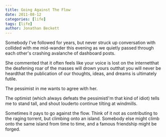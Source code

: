 ```yaml
---
title: Going Against The Flow
date: 2011-08-12
categories: [life]
tags: [life]
author: Jonathan Beckett
---
```


Somebody I've followed for years, but never struck up conversation with collided with me mid-wander this evening as we quietly passed through each other's crashing avalanche of dashboard posts.

She commented that it often feels like your voice is lost on the internetthat the deafening roar of the masses will drown yours outthat you will never be heardthat the publication of our thoughts, ideas, and dreams is ultimately futile.

The pessimist in me wants to agree with her.

The optimist (which always defeats the pessimistI'm that kind of idiot) tells me to stand tall, and shout louderto continue tilting at windmills.

Sometimes it pays to go against the flow. Think of it not as contributing to the raging torrent, but climbing onto an island. Somebody else might climb onto the same island from time to time, and a famous friendship might be forged.